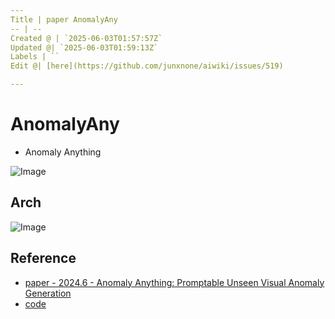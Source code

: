 ```yaml
---
Title | paper AnomalyAny
-- | --
Created @ | `2025-06-03T01:57:57Z`
Updated @| `2025-06-03T01:59:13Z`
Labels | ``
Edit @| [here](https://github.com/junxnone/aiwiki/issues/519)

---
```

# AnomalyAny
- Anomaly Anything

![Image](https://github.com/user-attachments/assets/ab1b87ef-ab95-47a4-9ca4-8e95d785f267)

## Arch


![Image](https://github.com/user-attachments/assets/9f30fa21-c70e-4ce0-aec9-15520f7ebda2)



## Reference
- [paper - 2024.6 - Anomaly Anything: Promptable Unseen Visual Anomaly Generation](https://arxiv.org/abs/2406.01078)
- [code](https://github.com/EPFL-IMOS/AnomalyAny)
